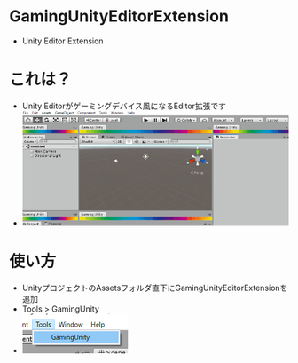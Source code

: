# GamingUnityEditorExtension
* Unity Editor Extension

# これは？
* Unity Editorがゲーミングデバイス風になるEditor拡張です
* ![demo](https://raw.githubusercontent.com/kyourikey/GamingUnityEditorExtension/master/ReadmeImages/demo.gif)

# 使い方
* UnityプロジェクトのAssetsフォルダ直下にGamingUnityEditorExtensionを追加
* Tools > GamingUnity
* ![ToolsGamingUnity](https://raw.githubusercontent.com/kyourikey/GamingUnityEditorExtension/master/ReadmeImages/ToolsGamingUnity.png)
